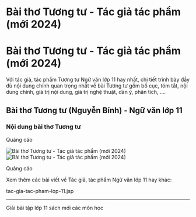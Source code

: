 # Bài thơ Tương tư - Tác giả tác phẩm (mới 2024)

# Bài thơ Tương tư - Tác giả tác phẩm (mới 2024)

Với tác giả, tác phẩm Tương tư Ngữ văn lớp 11 hay nhất, chi tiết trình bày đầy đủ nội dung chính quan trọng nhất về bài Tương tư gồm bố cục, tóm tắt, nội dung chính, giá trị nội dung, giá trị nghệ thuật, dàn ý, phân tích, ....

## Bài thơ Tương tư (Nguyễn Bính) - Ngữ văn lớp 11

### Nội dung bài thơ Tương tư

Quảng cáo

![Bài thơ Tương tư - Tác giả tác phẩm \(mới 2024\)](https://vietjack.com/ngu-van-11/images/tuong-tu.PNG) ![Bài thơ Tương tư - Tác giả tác phẩm \(mới 2024\)](https://vietjack.com/ngu-van-11/images/tuong-tu-1.PNG)

Quảng cáo

Xem thêm các bài viết về Tác giả, tác phẩm Ngữ văn lớp 11 hay khác:

tac-gia-tac-pham-lop-11.jsp

* * *

Giải bài tập lớp 11 sách mới các môn học
